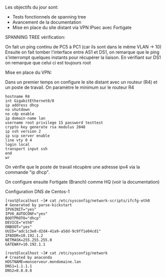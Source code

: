 Les objectifs du jour sont:

- Tests fonctionnels de spanning tree 
- Avancement de la documentation 
- Mise en place du site distant via VPN IPsec avec Fortigate 


SPANNING TREE vérification:

On fait un ping continu de PC5 à PC1 (car ils sont dans le même VLAN -> 10) 
Ensuite on fait tomber l'interface entre AS1 et DS1, on remarque que le ping s'interrompt quelques instants pour récupérer la liaison. 
En vérifiant sur DS1 on remarque que celui ci est toujours root 


Mise en place du VPN:

Dans un premier temps on configure le site distant avec un routeur (R4) et un poste de travail. On paramètre le minimum sur le routeur R4 

```
hostname R4
int GigabitEthernet0/0
ip address dhcp
no shutdown
no cdp enable
ip domain-name lan
username root privilege 15 password testtest
crypto key generate rsa modulus 2048
ip ssh version 2
ip scp server enable
line vty 0 4
login local
transport input ssh
end
wr
```

On vérifie que le poste de travail récupère une adresse ipv4 via la commande "ip dhcp". 

On configure ensuite Fortigate (Branch) comme HQ (voir la documentation) 


Configuration DNS de Centos-1

```
[root@localhost ~]# cat /etc/sysconfig/network-scripts/ifcfg-eth0
# Generated by parse-kickstart
IPV6INIT="yes"
IPV6_AUTOCONF="yes"
BOOTPROTO="dhcp"
DEVICE="eth0"
ONBOOT="yes"
UUID="adc1c3e8-d2d4-41a9-a5dd-9c9ff1e04cd1"
IPADDR=10.192.1.2
NETMASK=255.255.255.0
GATEWAY=10.192.1.1
```

```
[root@localhost ~]# cat /etc/sysconfig/network
# Created by anaconda
HOSTNAME=monserveur.mondomaine.lan
DNS1=1.1.1.1
DNS2=8.8.8.8
```

